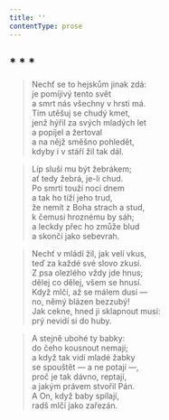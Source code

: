 ```yaml
---
title: ''
contentType: prose
---
```


## \* \* \*

> Nechť se to hejskům jinak zdá:  
> je pomíjivý tento svět  
> a smrt nás všechny v hrsti má.  
> Tím utěšuj se chudý kmet,  
> jenž hýřil za svých mladých let  
> a popíjel a žertoval  
> a na nějž směšno pohledět,  
> kdyby i v stáří žil tak dál.

> Líp sluší mu být žebrákem;  
> ať tedy žebrá, je-li chud.  
> Po smrti touží nocí dnem  
> a tak ho tíží jeho trud,  
> že nemít z Boha strach a stud,  
> k čemusi hroznému by sáh;  
> a leckdy přec ho zmůže blud  
> a skončí jako sebevrah.

> Nechť v mládí žil, jak velí vkus,  
> teď za každé své slovo zkusí.  
> Z psa olezlého vždy jde hnus;  
> dělej co dělej, všem se hnusí.  
> Když mlčí, až se málem dusí —  
> no, němý blázen bezzubý!  
> Jak cekne, hned ji sklapnout musí:  
> prý nevidí si do huby.

> A stejně ubohé ty babky:  
> do čeho kousnout nemají;  
> a když tak vidí mladé žabky  
> se spouštět — a ne potají —,  
> proč je tak dávno, reptají,  
> a jakým právem stvořil Pán.  
> A On, když baby spílají,  
> radš mlčí jako zařezán.

